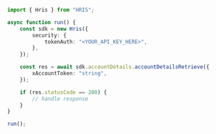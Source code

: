 <!-- Start SDK Example Usage [usage] -->
```typescript
import { Hris } from "HRIS";

async function run() {
    const sdk = new Hris({
        security: {
            tokenAuth: "<YOUR_API_KEY_HERE>",
        },
    });

    const res = await sdk.accountDetails.accountDetailsRetrieve({
        xAccountToken: "string",
    });

    if (res.statusCode == 200) {
        // handle response
    }
}

run();

```
<!-- End SDK Example Usage [usage] -->
